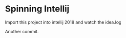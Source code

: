 Spinning Intellij
===

Import this project into intellij 2018 and watch the idea.log


Another commit.
